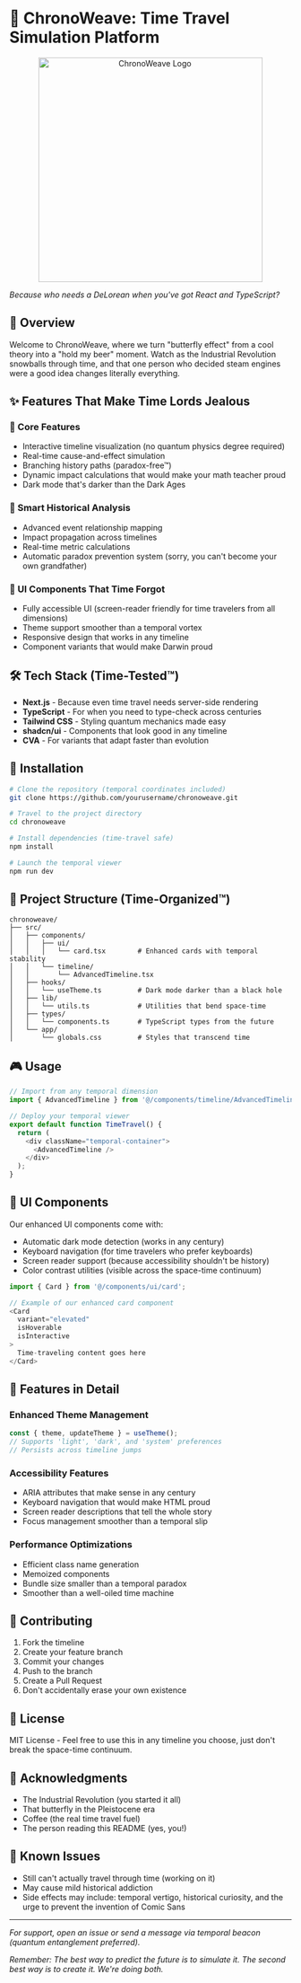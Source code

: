 # 🌟 ChronoWeave: Time Travel Simulation Platform

<div align="center">
  <img src="blob/main/assets/logo.svg" alt="ChronoWeave Logo" width="400" />
</div>

*Because who needs a DeLorean when you've got React and TypeScript?*

## 🚀 Overview

Welcome to ChronoWeave, where we turn "butterfly effect" from a cool theory into a "hold my beer" moment. Watch as the Industrial Revolution snowballs through time, and that one person who decided steam engines were a good idea changes literally everything.


## ✨ Features That Make Time Lords Jealous

### 🎯 Core Features
- Interactive timeline visualization (no quantum physics degree required)
- Real-time cause-and-effect simulation
- Branching history paths (paradox-free™)
- Dynamic impact calculations that would make your math teacher proud
- Dark mode that's darker than the Dark Ages

### 🔮 Smart Historical Analysis
- Advanced event relationship mapping
- Impact propagation across timelines
- Real-time metric calculations
- Automatic paradox prevention system (sorry, you can't become your own grandfather)

### 🎨 UI Components That Time Forgot
- Fully accessible UI (screen-reader friendly for time travelers from all dimensions)
- Theme support smoother than a temporal vortex
- Responsive design that works in any timeline
- Component variants that would make Darwin proud

## 🛠 Tech Stack (Time-Tested™)

- **Next.js** - Because even time travel needs server-side rendering
- **TypeScript** - For when you need to type-check across centuries
- **Tailwind CSS** - Styling quantum mechanics made easy
- **shadcn/ui** - Components that look good in any timeline
- **CVA** - For variants that adapt faster than evolution

## 🚀 Installation

```bash
# Clone the repository (temporal coordinates included)
git clone https://github.com/yourusername/chronoweave.git

# Travel to the project directory
cd chronoweave

# Install dependencies (time-travel safe)
npm install

# Launch the temporal viewer
npm run dev
```

## 📁 Project Structure (Time-Organized™)

```
chronoweave/
├── src/
│   ├── components/
│   │   ├── ui/
│   │   │   └── card.tsx        # Enhanced cards with temporal stability
│   │   └── timeline/
│   │       └── AdvancedTimeline.tsx
│   ├── hooks/
│   │   └── useTheme.ts         # Dark mode darker than a black hole
│   ├── lib/
│   │   └── utils.ts            # Utilities that bend space-time
│   ├── types/
│   │   └── components.ts       # TypeScript types from the future
│   └── app/
│       └── globals.css         # Styles that transcend time
```

## 🎮 Usage

```typescript
// Import from any temporal dimension
import { AdvancedTimeline } from '@/components/timeline/AdvancedTimeline';

// Deploy your temporal viewer
export default function TimeTravel() {
  return (
    <div className="temporal-container">
      <AdvancedTimeline />
    </div>
  );
}
```

## 🎨 UI Components

Our enhanced UI components come with:
- Automatic dark mode detection (works in any century)
- Keyboard navigation (for time travelers who prefer keyboards)
- Screen reader support (because accessibility shouldn't be history)
- Color contrast utilities (visible across the space-time continuum)

```typescript
import { Card } from '@/components/ui/card';

// Example of our enhanced card component
<Card 
  variant="elevated"
  isHoverable
  isInteractive
>
  Time-traveling content goes here
</Card>
```

## 🧪 Features in Detail

### Enhanced Theme Management
```typescript
const { theme, updateTheme } = useTheme();
// Supports 'light', 'dark', and 'system' preferences
// Persists across timeline jumps
```

### Accessibility Features
- ARIA attributes that make sense in any century
- Keyboard navigation that would make HTML proud
- Screen reader descriptions that tell the whole story
- Focus management smoother than a temporal slip

### Performance Optimizations
- Efficient class name generation
- Memoized components
- Bundle size smaller than a temporal paradox
- Smoother than a well-oiled time machine

## 🤝 Contributing

1. Fork the timeline
2. Create your feature branch
3. Commit your changes
4. Push to the branch
5. Create a Pull Request
6. Don't accidentally erase your own existence

## 📜 License

MIT License - Feel free to use this in any timeline you choose, just don't break the space-time continuum.

## 🙏 Acknowledgments

- The Industrial Revolution (you started it all)
- That butterfly in the Pleistocene era
- Coffee (the real time travel fuel)
- The person reading this README (yes, you!)

## 🐛 Known Issues

- Still can't actually travel through time (working on it)
- May cause mild historical addiction
- Side effects may include: temporal vertigo, historical curiosity, and the urge to prevent the invention of Comic Sans

---

*For support, open an issue or send a message via temporal beacon (quantum entanglement preferred).*

*Remember: The best way to predict the future is to simulate it. The second best way is to create it. We're doing both.*
